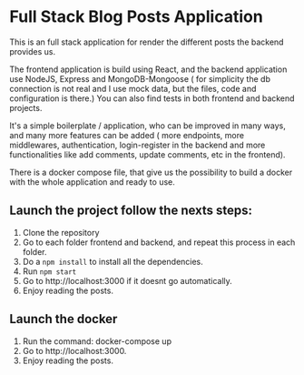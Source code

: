 
# Full Stack Blog Posts Application

This is an full stack application for render the different posts the backend provides us.

The frontend application is build using React, and the backend application use NodeJS, Express and MongoDB-Mongoose ( for simplicity the db connection is not real and I use mock data, but the files, code and configuration is there.)
You can also find tests in both frontend and backend projects.

It's a simple boilerplate / application, who can be improved in many ways, and many more features can be added ( more endpoints, more middlewares, authentication, login-register in the backend and more functionalities like add comments, update comments, etc in the frontend).

There is a docker compose file, that give us the possibility to build a docker with the whole application and ready to use.


## Launch the project follow the nexts steps:

1. Clone the repository
2. Go to each folder frontend and backend, and repeat this process in each folder.
3. Do a `npm install` to install all the dependencies.
4. Run `npm start`
5. Go to http://localhost:3000 if it doesnt go automatically.
6. Enjoy reading the posts.


## Launch the docker

1. Run the command: docker-compose up
2. Go to http://localhost:3000.
3. Enjoy reading the posts.
